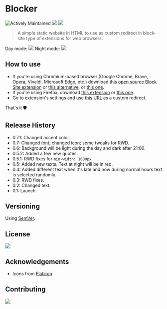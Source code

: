 # Blocker

![Actively Maintained](https://img.shields.io/badge/Maintenance%20Level-Actively%20Maintained-green.svg)
![](https://img.shields.io/uptimerobot/status/m789902285-b45150086e5f4af74538608a)
![](https://img.shields.io/badge/browser-Chromium%20%7C%20Firefox-blue)

> A simple static website in HTML to use as custom redirect in block-site type of extensions for web browsers.

Day mode:
![](https://user-images.githubusercontent.com/6877391/144022312-80ee318c-c9c5-4fc6-9863-c44f703de8cf.png)
Night mode:
![](https://user-images.githubusercontent.com/6877391/144024897-fdf0222e-bfe9-4a4d-b8da-b7fd531f7f1e.png)

## How to use

- If you're using Chromium-based browser (Google Chrome, Brave, Opera, Vivaldi, Microsoft Edge, etc.) download [this open source Block Site extension](https://chrome.google.com/webstore/detail/block-site/lebiggkccaodkkmjeimmbogdedcpnmfb) or [this alternative](https://chrome.google.com/webstore/detail/block-site-website-blocke/eiimnmioipafcokbfikbljfdeojpcgbh), or [this one](https://chrome.google.com/webstore/detail/block-site/nkedbnokglppcmiencngilkkhhnpcfjb).
- If you're using Firefox, download [this extension](https://addons.mozilla.org/en-US/firefox/addon/block-website/) or [this one](https://addons.mozilla.org/en-US/firefox/addon/blocksite/).
- Go to extension's settings and use [this URL](https://vardecab.github.io/blocker/blocker.html) as a custom redirect.

That's it 🛡

## Release History

- 0.7.1: Changed accent color.
- 0.7: Changed font; changed icon; some tweaks for RWD.
- 0.6: Background will be light during the day and dark after 21:00.
- 0.5.2: Added a few new quotes.
- 0.5.1: RWD fixes for `min-width: 1600px`.
- 0.5: Added new texts. Text at night will be in red.
- 0.4: Added different text when it's late and now during normal hours text is selected randomly.
- 0.3: RWD fixes.
- 0.2: Changed text.
- 0.1: Launch.

## Versioning

Using [SemVer](http://semver.org/).

## License

![](https://img.shields.io/github/license/vardecab/blocker)

## Acknowledgements

- Icons from [Flaticon](https://www.flaticon.com/)

## Contributing

![](https://img.shields.io/github/issues/vardecab/blocker)
